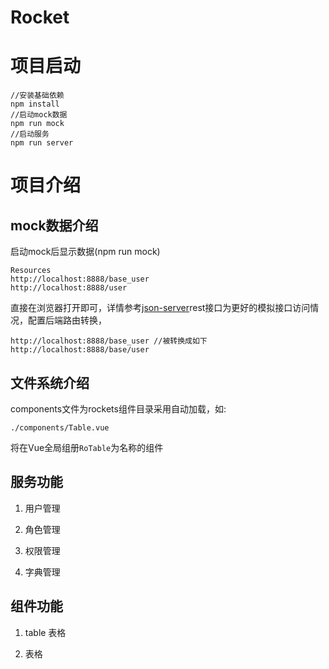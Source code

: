 # Rocket

# 项目启动

    //安装基础依赖
    npm install
    //启动mock数据
    npm run mock
    //启动服务
    npm run server

# 项目介绍

## mock数据介绍

启动mock后显示数据(npm run mock)

    Resources
    http://localhost:8888/base_user
    http://localhost:8888/user

直接在浏览器打开即可，详情参考[json-server](https://github.com/typicode/json-server)rest接口为更好的模拟接口访问情况，配置后端路由转换，

    http://localhost:8888/base_user //被转换成如下
    http://localhost:8888/base/user

## 文件系统介绍

components文件为rockets组件目录采用自动加载，如:

    ./components/Table.vue

将在Vue全局组册`RoTable`为名称的组件

## 服务功能

1. 用户管理

2. 角色管理

3. 权限管理

4. 字典管理

## 组件功能

1. table 表格

2. 表格


